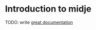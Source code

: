 # Introduction to midje

TODO: write [great documentation](http://jacobian.org/writing/what-to-write/)
